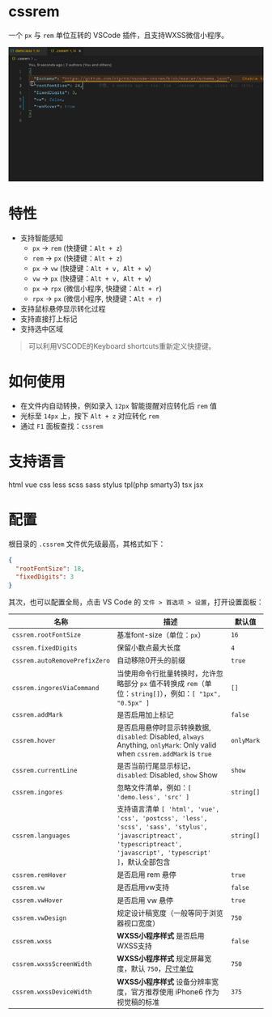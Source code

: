 # cssrem

一个 `px` 与 `rem` 单位互转的 VSCode 插件，且支持WXSS微信小程序。

![](demo.gif)

# 特性

- 支持智能感知
  - `px` -> `rem` (快捷键：`Alt + z`)
  - `rem` -> `px` (快捷键：`Alt + z`)
  - `px` -> `vw` (快捷键：`Alt + v, Alt + w`)
  - `vw` -> `px` (快捷键：`Alt + v, Alt + w`)
  - `px` -> `rpx` (微信小程序, 快捷键：`Alt + r`)
  - `rpx` -> `px` (微信小程序, 快捷键：`Alt + r`)
- 支持鼠标悬停显示转化过程
- 支持直接打上标记
- 支持选中区域

> 可以利用VSCODE的Keyboard shortcuts重新定义快捷键。

# 如何使用

+ 在文件内自动转换，例如录入 `12px` 智能提醒对应转化后 `rem` 值
+ 光标至 `14px` 上，按下 `Alt + z` 对应转化 `rem`
+ 通过 `F1` 面板查找：`cssrem`

# 支持语言

html vue css less scss sass stylus tpl(php smarty3) tsx jsx

# 配置

根目录的 `.cssrem` 文件优先级最高，其格式如下：

```json
{
  "rootFontSize": 18,
  "fixedDigits": 3
}
```

其次，也可以配置全局，点击 VS Code 的 `文件 > 首选项 > 设置`，打开设置面板：

| 名称 | 描述 | 默认值 |
|----|----|-----|
| `cssrem.rootFontSize` | 基准font-size（单位：`px`） | `16` |
| `cssrem.fixedDigits` | 保留小数点最大长度 | `4` |
| `cssrem.autoRemovePrefixZero` | 自动移除0开头的前缀 | `true` |
| `cssrem.ingoresViaCommand` | 当使用命令行批量转换时，允许忽略部分 `px` 值不转换成 `rem`（单位：`string[]`），例如：`[ "1px", "0.5px" ]` | `[]` |
| `cssrem.addMark` | 是否启用加上标记 | `false` |
| `cssrem.hover` | 是否启用悬停时显示转换数据, `disabled`: Disabled, `always` Anything, `onlyMark`: Only valid when `cssrem.addMark` is `true` | `onlyMark` |
| `cssrem.currentLine` | 是否当前行尾显示标记，`disabled`: Disabled, `show` Show | `show` |
| `cssrem.ingores` | 忽略文件清单，例如：`[ 'demo.less', 'src' ]` | `string[]` |
| `cssrem.languages` | 支持语言清单 `[ 'html', 'vue', 'css', 'postcss', 'less', 'scss', 'sass', 'stylus', 'javascriptreact', 'typescriptreact', 'javascript', 'typescript' ]`，默认全部包含 | `string[]` |
| `cssrem.remHover` | 是否启用 rem 悬停 | `true` |
| `cssrem.vw` | 是否启用vw支持 | `false` |
| `cssrem.vwHover` | 是否启用 vw 悬停 | `true` |
| `cssrem.vwDesign` | 规定设计稿宽度（一般等同于浏览器视口宽度） | `750` |
| `cssrem.wxss` | **WXSS小程序样式** 是否启用WXSS支持 | `false` |
| `cssrem.wxssScreenWidth` | **WXSS小程序样式** 规定屏幕宽度，默认 `750`，[尺寸单位](https://developers.weixin.qq.com/miniprogram/dev/framework/view/wxss.html) | `750` |
| `cssrem.wxssDeviceWidth` | **WXSS小程序样式** 设备分辨率宽度，官方推荐使用 iPhone6 作为视觉稿的标准 | `375` |

